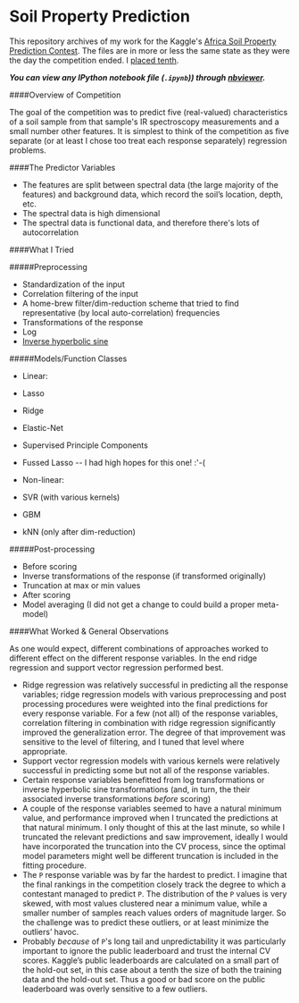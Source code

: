 # Soil Property Prediction

This repository archives of my work for the Kaggle's [Africa Soil Property Prediction Contest](https://www.kaggle.com/c/afsis-soil-properties). The files are in more or less the same state as they were the day the competition ended. I [placed tenth](https://www.kaggle.com/c/afsis-soil-properties/leaderboard). 

***You can view any IPython notebook file ***(`.ipynb`)***) through [nbviewer](http://nbviewer.ipython.org/github/rileym/AfricaSoil/tree/master/).***

####Overview of Competition

 The goal of the competition was to predict five (real-valued) characteristics of a soil sample from that sample's IR spectroscopy measurements and a small number other features.  It is simplest to think of the competition as five separate (or at least I chose too treat each response separately) regression problems.
	
####The Predictor Variables

 * The features are split between spectral data (the large majority of the features) and background data, which record the soil’s location, depth, etc.
 * The spectral data is high dimensional
 * The spectral data is functional data, and therefore there's lots of autocorrelation

####What I Tried

#####Preprocessing

* Standardization of the input
* Correlation filtering of the input
* A home-brew filter/dim-reduction scheme that tried to find representative (by local auto-correlation) frequencies 
* Transformations of the response 
 * Log 
 * [Inverse hyperbolic sine](http://mathworld.wolfram.com/InverseHyperbolicSine.html)
			
#####Models/Function Classes

 * Linear:
  * Lasso
  * Ridge
  * Elastic-Net
  * Supervised Principle Components
  * Fussed Lasso -- I had high hopes for this one! :'-(
		
* Non-linear:
 * SVR (with various kernels)
 * GBM
 * kNN (only after dim-reduction)
			
#####Post-processing
 * Before scoring
  * Inverse transformations of the response (if transformed originally)
  * Truncation at max or min values
 * After scoring
  * Model averaging (I did not get a change to could build a proper meta-model)


####What Worked & General Observations

As one would expect, different combinations of approaches worked to different effect on the different response variables. In the end ridge regression and support vector regression performed best.

* Ridge regression was relatively successful in predicting all the response variables; ridge regression models with various preprocessing and post processing procedures were weighted into the final predictions for every response variable. For a few (not all) of the response variables, correlation filtering in combination with ridge regression significantly improved the generalization error. The degree of that improvement was sensitive to the level of filtering, and I tuned that level where appropriate. 
* Support vector regression models with various kernels were relatively successful in predicting some but not all of the response variables.
* Certain response variables benefitted from log transformations or inverse hyperbolic sine transformations (and, in turn, the their associated inverse transformations *before* scoring)
* A couple of the response variables seemed to have a natural minimum value, and performance improved when I truncated the predictions at that natural minimum. I only thought of this at the last minute, so while I truncated the relevant predictions and saw improvement, ideally I would have incorporated the truncation into the CV process, since the optimal model parameters might well be different truncation is included in the fitting procedure.
* The `P` response variable was by far the hardest to predict. I imagine that the final rankings in the competition closely track the degree to which a contestant managed to predict `P`. The distribution of the `P` values is very skewed, with most values clustered near a minimum value, while a smaller number of samples reach values orders of magnitude larger. So the challenge was to predict these outliers, or at least minimize the outliers’ havoc.
* Probably *because* of `P`'s long tail and unpredictability it was particularly important to ignore the public leaderboard and trust the internal CV scores. Kaggle’s public leaderboards are calculated on a small part of the hold-out set, in this case about a tenth the size of both the training data and the hold-out set. Thus a good or bad score on the public leaderboard was overly sensitive to a few outliers.